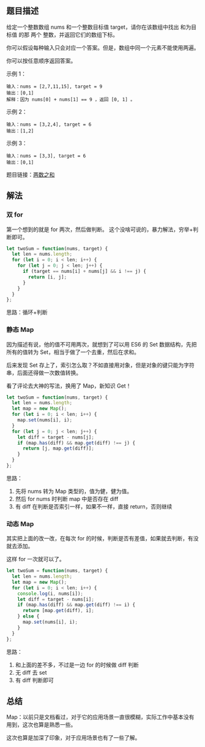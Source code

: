 ## 题目描述

给定一个整数数组 nums 和一个整数目标值 target，请你在该数组中找出 和为目标值 的那 两个 整数，并返回它们的数组下标。

你可以假设每种输入只会对应一个答案。但是，数组中同一个元素不能使用两遍。

你可以按任意顺序返回答案。

示例 1：

```
输入：nums = [2,7,11,15], target = 9
输出：[0,1]
解释：因为 nums[0] + nums[1] == 9 ，返回 [0, 1] 。
```

示例 2：

```
输入：nums = [3,2,4], target = 6
输出：[1,2]
```

示例 3：

```
输入：nums = [3,3], target = 6
输出：[0,1]
```

题目链接：[两数之和](https://leetcode-cn.com/problems/two-sum/)

## 解法

### 双 for

第一个想到的就是 for 两次，然后做判断。
这个没啥可说的，暴力解法，穷举+判断即可。

```js
let twoSum = function(nums, target) {
  let len = nums.length;
  for (let i = 0; i < len; i++) {
    for (let j = 0; j < len; j++) {
      if (target == nums[i] + nums[j] && i !== j) {
        return [i, j];
      }
    }
  }
};
```

思路：循环+判断

### 静态 Map

因为描述有说，他的值不可用两次，就想到了可以用 ES6 的 Set 数据结构，先把所有的值转为 Set，相当于做了一个去重，然后在求和。

后来发现 Set 存上了，索引怎么取？不如直接用对象，但是对象的键只能为字符串，后面还得做一次数值转换。

看了评论去大神的写法，换用了 Map，新知识 Get！

```js
let twoSum = function(nums, target) {
  let len = nums.length;
  let map = new Map();
  for (let i = 0; i < len; i++) {
    map.set(nums[i], i);
  }
  for (let j = 0; j < len; j++) {
    let diff = target - nums[j];
    if (map.has(diff) && map.get(diff) !== j) {
      return [j, map.get(diff)];
    }
  }
};
```

思路：

1. 先将 nums 转为 Map 类型的，值为健，健为值。
2. 然后 for nums 时判断 map 中是否存在 diff
3. 有 diff 在判断是否索引一样，如果不一样，直接 return，否则继续

### 动态 Map

其实把上面的改一改，在每次 for 的时候，判断是否有差值，如果就去判断，有没就去添加。

这样 for 一次就可以了。

```js
let twoSum = function(nums, target) {
  let len = nums.length;
  let map = new Map();
  for (let i = 0; i < len; i++) {
    console.log(i, nums[i]);
    let diff = target - nums[i];
    if (map.has(diff) && map.get(diff) !== i) {
      return [map.get(diff), i];
    } else {
      map.set(nums[i], i);
    }
  }
};
```

思路：

1. 和上面的差不多，不过是一边 for 的时候做 diff 判断
2. 无 diff 去 set
3. 有 diff 判断即可

## 总结

Map：以前只是文档看过，对于它的应用场景一直很模糊，实际工作中基本没有用到，这次也算是熟悉一些。

这次也算是加深了印象，对于应用场景也有了一些了解。
